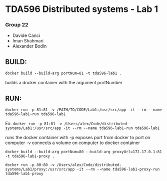 # TDA596 Distributed systems - Lab 1

### Group 22
- Davide Canci
- Iman Shahmari
- Alexander Bodin



## BUILD:
``` docker build --build-arg portNum=81 -t tda596-lab1 . ```

builds a docker container with the argument portNumber


## RUN:
``` docker run -p 81:81 -v /PATH/TO/CODE/Lab1:/usr/src/app -it --rm --name tda596-lab1-run tda596-lab1 ```

Ex:
``` docker run -p 81:81 -v /Users/alex/Code/distributed-systems/Lab1:/usr/src/app -it --rm --name tda596-lab1-run tda596-lab1 ```

runs the docker container with
-p exposes port from docker to port on computer
-v connects a volume on computer to docker container


``` docker build --build-arg portNum=80 --build-arg proxyUrl=172.17.0.1:81 -t tda596-lab1-proxy . ```

``` docker run -p 80:80 -v /Users/alex/Code/distributed-systems/Lab1/proxy:/usr/src/app -it --rm --name tda596-lab1-proxy-run tda596-lab1-proxy ```

